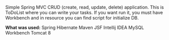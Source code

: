 Simple Spring MVC CRUD (create, read, update, delete) application. 
This is ToDoList where you can write your tasks. 
If you want run it, you must have Workbench and in resource you can find script for initialize DB. 

**What was used:**
Spring
Hibernate
Maven
JSF
Intellij IDEA
MySQL Workbench
Tomcat 8


